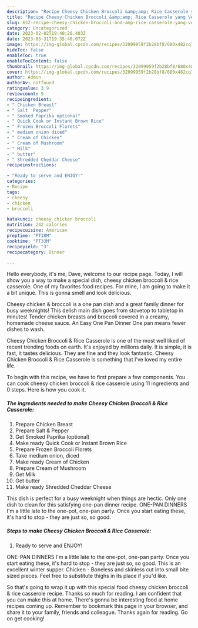 ```yaml
---
description: "Recipe Cheesy Chicken Broccoli &amp;amp; Rice Casserole yang Very Delicious"
title: "Recipe Cheesy Chicken Broccoli &amp;amp; Rice Casserole yang Very Delicious"
slug: 652-recipe-cheesy-chicken-broccoli-and-amp-rice-casserole-yang-very-delicious
category: Uncategorized
date: 2023-02-02T19:40:20.403Z
date: 2023-05-31T19:35:40.072Z
image: https://img-global.cpcdn.com/recipes/32099959f2b28bf8/680x482cq70/cheesy-chicken-broccoli-rice-casserole-recipe-main-photo.jpg
hideToc: false
enableToc: true
enableTocContent: false
thumbnail: https://img-global.cpcdn.com/recipes/32099959f2b28bf8/680x482cq70/cheesy-chicken-broccoli-rice-casserole-recipe-main-photo.jpg
cover: https://img-global.cpcdn.com/recipes/32099959f2b28bf8/680x482cq70/cheesy-chicken-broccoli-rice-casserole-recipe-main-photo.jpg
author: Admin
authorAv: notfound
ratingvalue: 3.9
reviewcount: 9
recipeingredient:
- " Chicken Breast"
- " Salt  Pepper"
- " Smoked Paprika optional"
- " Quick Cook or Instant Brown Rice"
- " Frozen Broccoli Florets"
- " medium onion diced"
- " Cream of Chicken"
- " Cream of Mushroom"
- " Milk"
- " butter"
- " Shredded Cheddar Cheese"
recipeinstructions:

- "Ready to serve and ENJOY!"
categories:
- Recipe
tags:
- cheesy
- chicken
- broccoli

katakunci: cheesy chicken broccoli 
nutrition: 242 calories
recipecuisine: American
preptime: "PT18M"
cooktime: "PT33M"
recipeyield: "3"
recipecategory: Dinner

---
```



Hello everybody, it's me, Dave, welcome to our recipe page. Today, I will show you a way to make a special dish, cheesy chicken broccoli &amp; rice casserole. One of my favorites food recipes. For mine, I am going to make it a bit unique. This is gonna smell and look delicious.

Cheesy chicken &amp; broccoli is a one pan dish and a great family dinner for busy weeknights! This delish main dish goes from stovetop to tabletop in minutes! Tender chicken breasts and broccoli covered in a creamy, homemade cheese sauce. An Easy One Pan Dinner One pan means fewer dishes to wash.

Cheesy Chicken Broccoli &amp; Rice Casserole is one of the most well liked of recent trending foods on earth. It's enjoyed by millions daily. It is simple, it is fast, it tastes delicious. They are fine and they look fantastic. Cheesy Chicken Broccoli &amp; Rice Casserole is something that I've loved my entire life.


To begin with this recipe, we have to first prepare a few components. You can cook cheesy chicken broccoli &amp; rice casserole using 11 ingredients and 0 steps. Here is how you cook it.

<!--inarticleads1-->

##### The ingredients needed to make Cheesy Chicken Broccoli &amp; Rice Casserole:

1. Prepare  Chicken Breast
1. Prepare  Salt &amp; Pepper
1. Get  Smoked Paprika (optional)
1. Make ready  Quick Cook or Instant Brown Rice
1. Prepare  Frozen Broccoli Florets
1. Take  medium onion, diced
1. Make ready  Cream of Chicken
1. Prepare  Cream of Mushroom
1. Get  Milk
1. Get  butter
1. Make ready  Shredded Cheddar Cheese


This dish is perfect for a busy weeknight when things are hectic. Only one dish to clean for this satisfying one-pan dinner recipe. ONE-PAN DINNERS I&#39;m a little late to the one-pot, one-pan party. Once you start eating these, it&#39;s hard to stop - they are just so, so good. 

<!--inarticleads2-->

##### Steps to make Cheesy Chicken Broccoli &amp; Rice Casserole:


1. Ready to serve and ENJOY!

ONE-PAN DINNERS I&#39;m a little late to the one-pot, one-pan party. Once you start eating these, it&#39;s hard to stop - they are just so, so good. This is an excellent winter supper. Chicken - Boneless and skinless cut into small bite sized pieces. Feel free to substitute thighs in its place if you&#39;d like. 

So that's going to wrap it up with this special food cheesy chicken broccoli &amp; rice casserole recipe. Thanks so much for reading. I am confident that you can make this at home. There's gonna be interesting food at home recipes coming up. Remember to bookmark this page in your browser, and share it to your family, friends and colleague. Thanks again for reading. Go on get cooking!
